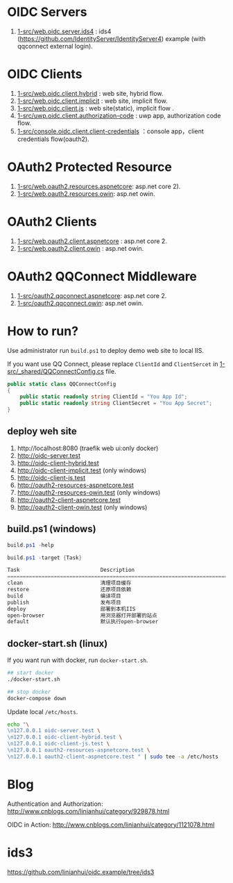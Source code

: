 # OIDC Servers
1. [1-src/web.oidc.server.ids4](1-src/web.oidc.server.ids4) : ids4 (https://github.com/IdentityServer/IdentityServer4) example (with qqconnect external login).

# OIDC Clients
1. [1-src/web.oidc.client.hybrid](1-src/web.oidc.client.hybrid) : web site, hybrid flow.
1. [1-src/web.oidc.client.implicit](1-src/web.oidc.client.implicit) : web site, implicit flow.
1. [1-src/web.oidc.client.js](1-src/web.oidc.client.js) : web site(static), implicit flow .
1. [1-src/uwp.oidc.client.authorization-code](1-src/uwp.oidc.client.authorization-code) : uwp app, authorization code flow.
1. [1-src/console.oidc.client.client-credentials](1-src/console.oidc.client.client-credentials) ：console app，client credentials flow(oauth2).

# OAuth2 Protected Resource
1. [1-src/web.oauth2.resources.aspnetcore](1-src/web.oauth2.resources.aspnetcore): asp.net core 2).
1. [1-src/web.oauth2.resources.owin](1-src/web.oauth2.resources.owin): asp.net owin.

# OAuth2 Clients
1. [1-src/web.oauth2.client.aspnetcore](1-src/web.oauth2.client.aspnetcore) : asp.net core 2.
1. [1-src/web.oauth2.client.owin](1-src/web.oauth2.client.owin) : asp.net owin.

# OAuth2 QQConnect Middleware
1. [1-src/oauth2.qqconnect.aspnetcore](1-src/oauth2.qqconnect.aspnetcore): asp.net core 2.
1. [1-src/oauth2.qqconnect.owin](1-src/oauth2.qqconnect.owin): asp.net owin.

# How to run?
Use administrator run `build.ps1` to deploy demo web site to local IIS. 

If you want use QQ Connect, please replace `ClientId` and `ClientSercet` in [1-src/_shared/QQConnectConfig.cs](1-src/_shared/QQConnectConfig.cs) file.
``` csharp
public static class QQConnectConfig
{
    public static readonly string ClientId = "You App Id";
    public static readonly string ClientSecret = "You App Secret";
}
```

## deploy weh site

1. http://localhost:8080 (traefik web ui:only docker)
1. http://oidc-server.test
1. http://oidc-client-hybrid.test
1. http://oidc-client-implicit.test (only windows)
1. http://oidc-client-js.test
1. http://oauth2-resources-aspnetcore.test
1. http://oauth2-resources-owin.test (only windows)
1. http://oauth2-client-aspnetcore.test
1. http://oauth2-client-owin.test (only windows)

## build.ps1 (windows)

```powershell
build.ps1 -help

build.ps1 -target {Task}

Task                          Description
================================================================================
clean                         清理项目缓存
restore                       还原项目依赖
build                         编译项目
publish                       发布项目
deploy                        部署到本机IIS
open-browser                  用浏览器打开部署的站点
default                       默认执行open-browser
```

## docker-start.sh (linux)
If you want run with docker, run `docker-start.sh`.
```bash
## start docker
./docker-start.sh

## stop docker
docker-compose down
```

Update local `/etc/hosts`.
```bash
echo "\
\n127.0.0.1 oidc-server.test \
\n127.0.0.1 oidc-client-hybrid.test \
\n127.0.0.1 oidc-client-js.test \
\n127.0.0.1 oauth2-resources-aspnetcore.test \
\n127.0.0.1 oauth2-client-aspnetcore.test " | sudo tee -a /etc/hosts
```

# Blog
Authentication and Authorization: http://www.cnblogs.com/linianhui/category/929878.html

OIDC in Action: http://www.cnblogs.com/linianhui/category/1121078.html

# ids3
https://github.com/linianhui/oidc.example/tree/ids3 
